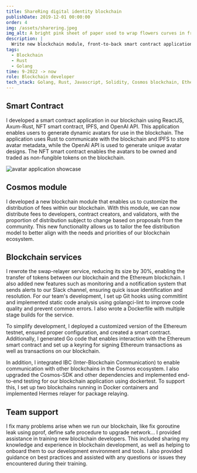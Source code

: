 ```yaml
---
title: ShareRing digital identity blockchain
publishDate: 2019-12-01 00:00:00
order: 4
img: /assets/sharering.jpeg
img_alt: A bright pink sheet of paper used to wrap flowers curves in front of rich blue background
description: |
  Write new blockchain module, front-to-back smart contract application, improve and fix bug from legacy code, upgrade library version, add monitoring for blockchain node
tags:
  - Blockchain
  - Rust
  - Golang
time: 9-2022 -> now
role: Blockchain developer
tech_stack: Golang, Rust, Javascript, Solidity, Cosmos blockchain, Ethereum blockchain, Metamask, Geth, CosmWasm, IBC, Rust-Axum, Rust-Sqlx, Grpc, MongoDB, Ipfs
---
```


## Smart Contract

I developed a smart contract application in our blockchain using ReactJS, Axum-Rust, NFT smart contract, IPFS, and OpenAI API. This application enables users to generate dynamic avatars for use in the blockchain. The application uses Rust to communicate with the blockchain and IPFS to store avatar metadata, while the OpenAI API is used to generate unique avatar designs. The NFT smart contract enables the avatars to be owned and traded as non-fungible tokens on the blockchain.

![avatar application showcase](/assets/avatar.png "avatar application showcase")

## Cosmos module

I developed a new blockchain module that enables us to customize the distribution of fees within our blockchain. With this module, we can now distribute fees to developers, contract creators, and validators, with the proportion of distribution subject to change based on proposals from the community. This new functionality allows us to tailor the fee distribution model to better align with the needs and priorities of our blockchain ecosystem.

## Blockchain services

I rewrote the swap-relayer service, reducing its size by 30%, enabling the transfer of tokens between our blockchain and the Ethereum blockchain. I also added new features such as monitoring and a notification system that sends alerts to our Slack channel, ensuring quick issue identification and resolution. For our team's development, I set up Git hooks using commitlint and implemented static code analysis using golangci-lint to improve code quality and prevent common errors. I also wrote a Dockerfile with multiple stage builds for the service.

To simplify development, I deployed a customized version of the Ethereum testnet, ensured proper configuration, and created a smart contract. Additionally, I generated Go code that enables interaction with the Ethereum smart contract and set up a keyring for signing Ethereum transactions as well as transactions on our blockchain.

In addition, I integrated IBC (Inter-Blockchain Communication) to enable communication with other blockchains in the Cosmos ecosystem. I also upgraded the Cosmos-SDK and other dependencies and implemented end-to-end testing for our blockchain application using dockertest. To support this, I set up two blockchains running in Docker containers and implemented Hermes relayer for package relaying.

## Team support

I fix many problems arise when we run our blockchain, like fix goroutine leak using pprof, define safe procedure to upgrade network... I provided assistance in training new blockchain developers. This included sharing my knowledge and experience in blockchain development, as well as helping to onboard them to our development environment and tools. I also provided guidance on best practices and assisted with any questions or issues they encountered during their training.

